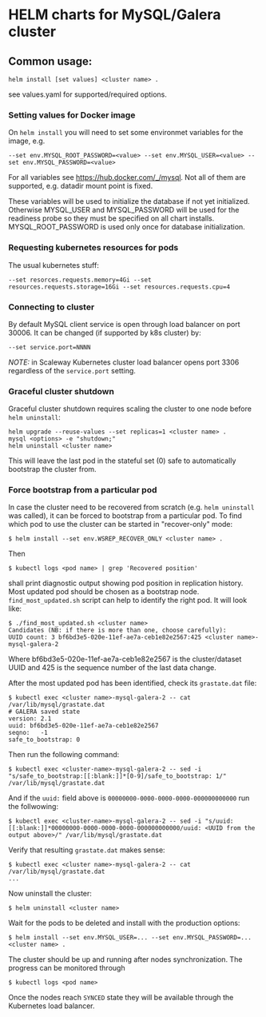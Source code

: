 # HELM charts for MySQL/Galera cluster

## Common usage:
```
helm install [set values] <cluster name> .
```
see values.yaml for supported/required options.

### Setting values for Docker image
On `helm install` you will need to set some environmet variables for the image, e.g.
```
--set env.MYSQL_ROOT_PASSWORD=<value> --set env.MYSQL_USER=<value> --set env.MYSQL_PASSWORD=<value>
```
For all variables see https://hub.docker.com/_/mysql. Not all of them are supported, e.g. datadir mount point is fixed.

These variables will be used to initialize the database if not yet initialized. Otherwise MYSQL_USER and MYSQL_PASSWORD will be used for the readiness probe so they must be specified on all chart installs. MYSQL_ROOT_PASSWORD is used only once for database initialization.

### Requesting kubernetes resources for pods
The usual kubernetes stuff:
```
--set resorces.requests.memory=4Gi --set resources.requests.storage=16Gi --set resources.requests.cpu=4
```

### Connecting to cluster
By default MySQL client service is open through load balancer on port 30006. It can be changed (if supported by k8s cluster) by:
```
--set service.port=NNNN
```
*NOTE:* in Scaleway Kubernetes cluster load balancer opens port 3306 regardless of the `service.port` setting.

### Graceful cluster shutdown
Graceful cluster shutdown requires scaling the cluster to one node before `helm uninstall`:
```
helm upgrade --reuse-values --set replicas=1 <cluster name> .
mysql <options> -e "shutdown;"
helm uninstall <cluster name>
```
This will leave the last pod in the stateful set (0) safe to automatically bootstrap the cluster from.

### Force bootstrap from a particular pod
In case the cluster need to be recovered from scratch (e.g. `helm uninstall` was called), it can be forced to bootstrap from a particular pod. To find which pod to use the cluster can be started in "recover-only" mode:
```
$ helm install --set env.WSREP_RECOVER_ONLY <cluster name> .
```
Then
```
$ kubectl logs <pod name> | grep 'Recovered position'
```
shall print diagnostic output showing pod position in replication history. Most updated pod should be chosen as a bootstrap node.
`find_most_updated.sh` script can help to identify the right pod. It will look like:
```
$ ./find_most_updated.sh <cluster name>
Candidates (NB: if there is more than one, choose carefully):
UUID count: 3 bf6bd3e5-020e-11ef-ae7a-ceb1e82e2567:425 <cluster name>-mysql-galera-2
```
Where bf6bd3e5-020e-11ef-ae7a-ceb1e82e2567 is the cluster/dataset UUID and 425 is the sequence number of the last data change.

After the most updated pod has been identified, check its `grastate.dat` file:
```
$ kubectl exec <cluster name>-mysql-galera-2 -- cat /var/lib/mysql/grastate.dat
# GALERA saved state
version: 2.1
uuid: bf6bd3e5-020e-11ef-ae7a-ceb1e82e2567
seqno:   -1
safe_to_bootstrap: 0
```
Then run the following command:
```
$ kubectl exec <cluster-name>-mysql-galera-2 -- sed -i "s/safe_to_bootstrap:[[:blank:]]*[0-9]/safe_to_bootstrap: 1/" /var/lib/mysql/grastate.dat
```
And if the `uuid:` field above is `00000000-0000-0000-0000-000000000000` run the follwowing:
```
$ kubectl exec <cluster-name>-mysql-galera-2 -- sed -i "s/uuid:[[:blank:]]*00000000-0000-0000-0000-000000000000/uuid: <UUID from the output above>/" /var/lib/mysql/grastate.dat
```
Verify that resulting `grastate.dat` makes sense:
```
$ kubectl exec <cluster name>-mysql-galera-2 -- cat /var/lib/mysql/grastate.dat
...
```
Now uninstall the cluster:
```
$ helm uninstall <cluster name>
```
Wait for the pods to be deleted and install with the production options:
```
$ helm install --set env.MYSQL_USER=... --set env.MYSQL_PASSWORD=... <cluster name> .
```
The cluster should be up and running after nodes synchronization. The progress can be monitored through
```
$ kubectl logs <pod name>
```
Once the nodes reach `SYNCED` state they will be available through the Kubernetes load balancer.
